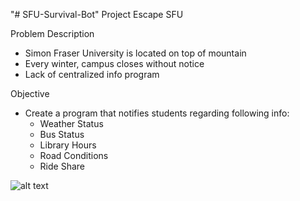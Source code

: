 "# SFU-Survival-Bot"
Project Escape SFU


Problem Description
  - Simon Fraser University is located on top of mountain
  - Every winter, campus closes without notice
  - Lack of centralized info program

Objective
  - Create a program that notifies students regarding following info:
    - Weather Status
    - Bus Status
    - Library Hours
    - Road Conditions
    - Ride Share

![alt text](https://raw.githubusercontent.com/jsa214/SFU-Survival-Bot/branch/path/to/carpool1.png)

    
